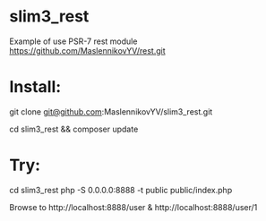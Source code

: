 # slim3_rest
Example of use PSR-7 rest module https://github.com/MaslennikovYV/rest.git

# Install:

git clone git@github.com:MaslennikovYV/slim3_rest.git

cd slim3_rest && composer update

# Try:

cd slim3_rest
php -S 0.0.0.0:8888 -t public public/index.php

Browse to http://localhost:8888/user & http://localhost:8888/user/1 
